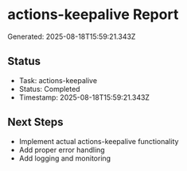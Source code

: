 # actions-keepalive Report

Generated: 2025-08-18T15:59:21.343Z

## Status
- Task: actions-keepalive
- Status: Completed
- Timestamp: 2025-08-18T15:59:21.343Z

## Next Steps
- Implement actual actions-keepalive functionality
- Add proper error handling
- Add logging and monitoring
